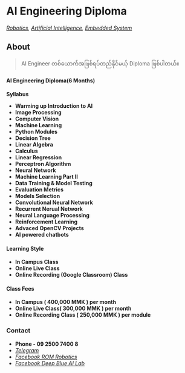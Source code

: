 # AI Engineering Diploma
*[Robotics](./robotics_engineering.md),  [Artificial Intelligence](./artificial_intelligence_engineering.md),  [Embedded System](./embedded_engineering.md)*

## About
> AI Engineer တစ်ယောက်အဖြစ်ရပ်တည်နိုင်မယ့် Diploma ဖြစ်ပါတယ်။

#### AI Engineering Diploma(6 Months)
**Syllabus**

- **Warming up Introduction to AI**
- **Image Processing**
- **Computer Vision**
- **Machine Learning**
- **Python Modules**
- **Decision Tree**
- **Linear Algebra**
- **Calculus**
- **Linear Regression**
- **Perceptron Algorithm**
- **Neural Network**
- **Machine Learning Part II**
- **Data Training & Model Testing**
- **Evaluation Metrics**
- **Models Selection**
- **Convolutional Neural Network**
- **Recurrent Nerual Network**
- **Neural Language Processing**
- **Reinforcement Learning**
- **Advaced OpenCV Projects**
- **AI powered chatbots**

#### Learning Style 
- **In Campus Class**
- **Online Live Class**
- **Online Recording (Google Classroom) Class**

#### Class Fees 
- **In Campus ( 400,000 MMK ) per month**
- **Online Live Class( 300,000 MMK ) per month**
- **Online Recording Class ( 250,000 MMK ) per module**

### Contact
- **Phone - 09 2500 7400 8**
- *[Telegram](https://t.me/tristanusa)*
- *[Facebook ROM Robotics](https://www.facebook.com/ROMROBOTS/)*
- *[Facebook Deep Blue AI Lab](https://www.facebook.com/deepblueailab/)*


